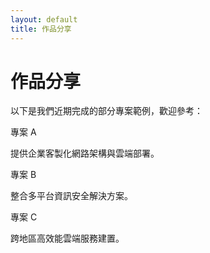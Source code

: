 ```yaml
---
layout: default
title: 作品分享
---
```


<div class="container">
  <h1>作品分享</h1>
  <p>以下是我們近期完成的部分專案範例，歡迎參考：</p>
  <div class="row">
    <div class="col s12 m6 l4">
      <div class="card">
        <div class="card-content">
          <span class="card-title">專案 A</span>
          <p>提供企業客製化網路架構與雲端部署。</p>
        </div>
      </div>
    </div>
    <div class="col s12 m6 l4">
      <div class="card">
        <div class="card-content">
          <span class="card-title">專案 B</span>
          <p>整合多平台資訊安全解決方案。</p>
        </div>
      </div>
    </div>
    <div class="col s12 m6 l4">
      <div class="card">
        <div class="card-content">
          <span class="card-title">專案 C</span>
          <p>跨地區高效能雲端服務建置。</p>
        </div>
      </div>
    </div>
  </div>
</div>
